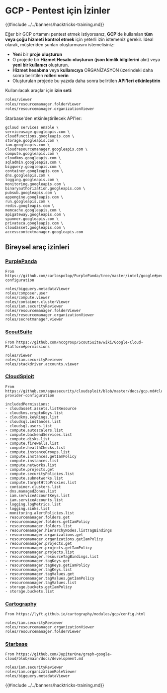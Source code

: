 # GCP - Pentest için İzinler

{{#include ../../banners/hacktricks-training.md}}

Eğer bir GCP ortamını pentest etmek istiyorsanız, **GCP**'de kullanılan **tüm veya çoğu hizmeti** **kontrol etmek** için yeterli izin istemeniz gerekir. İdeal olarak, müşteriden şunları oluşturmasını istemelisiniz:

* **Yeni** bir **proje** **oluşturun**
* O projede bir **Hizmet Hesabı** **oluşturun** (**json kimlik bilgilerini** alın) veya **yeni bir kullanıcı** oluşturun.
* **Hizmet hesabına** veya **kullanıcıya** ORGANİZASYON üzerindeki daha sonra belirtilen **rolleri** **verin**
* Oluşturulan projede bu yazıda daha sonra belirtilen **API'leri** **etkinleştirin**

Kullanılacak araçlar için **izin seti**:
```bash
roles/viewer
roles/resourcemanager.folderViewer
roles/resourcemanager.organizationViewer
```
Starbase'den etkinleştirilecek API'ler:
```
gcloud services enable \
serviceusage.googleapis.com \
cloudfunctions.googleapis.com \
storage.googleapis.com \
iam.googleapis.com \
cloudresourcemanager.googleapis.com \
compute.googleapis.com \
cloudkms.googleapis.com \
sqladmin.googleapis.com \
bigquery.googleapis.com \
container.googleapis.com \
dns.googleapis.com \
logging.googleapis.com \
monitoring.googleapis.com \
binaryauthorization.googleapis.com \
pubsub.googleapis.com \
appengine.googleapis.com \
run.googleapis.com \
redis.googleapis.com \
memcache.googleapis.com \
apigateway.googleapis.com \
spanner.googleapis.com \
privateca.googleapis.com \
cloudasset.googleapis.com \
accesscontextmanager.googleapis.com
```
## Bireysel araç izinleri

### [PurplePanda](https://github.com/carlospolop/PurplePanda/tree/master/intel/google)
```
From https://github.com/carlospolop/PurplePanda/tree/master/intel/google#permissions-configuration

roles/bigquery.metadataViewer
roles/composer.user
roles/compute.viewer
roles/container.clusterViewer
roles/iam.securityReviewer
roles/resourcemanager.folderViewer
roles/resourcemanager.organizationViewer
roles/secretmanager.viewer
```
### [ScoutSuite](https://github.com/nccgroup/ScoutSuite/wiki/Google-Cloud-Platform#permissions)
```
From https://github.com/nccgroup/ScoutSuite/wiki/Google-Cloud-Platform#permissions

roles/Viewer
roles/iam.securityReviewer
roles/stackdriver.accounts.viewer
```
### [CloudSploit](https://github.com/aquasecurity/cloudsploit/blob/master/docs/gcp.md#cloud-provider-configuration)
```
From https://github.com/aquasecurity/cloudsploit/blob/master/docs/gcp.md#cloud-provider-configuration

includedPermissions:
- cloudasset.assets.listResource
- cloudkms.cryptoKeys.list
- cloudkms.keyRings.list
- cloudsql.instances.list
- cloudsql.users.list
- compute.autoscalers.list
- compute.backendServices.list
- compute.disks.list
- compute.firewalls.list
- compute.healthChecks.list
- compute.instanceGroups.list
- compute.instances.getIamPolicy
- compute.instances.list
- compute.networks.list
- compute.projects.get
- compute.securityPolicies.list
- compute.subnetworks.list
- compute.targetHttpProxies.list
- container.clusters.list
- dns.managedZones.list
- iam.serviceAccountKeys.list
- iam.serviceAccounts.list
- logging.logMetrics.list
- logging.sinks.list
- monitoring.alertPolicies.list
- resourcemanager.folders.get
- resourcemanager.folders.getIamPolicy
- resourcemanager.folders.list
- resourcemanager.hierarchyNodes.listTagBindings
- resourcemanager.organizations.get
- resourcemanager.organizations.getIamPolicy
- resourcemanager.projects.get
- resourcemanager.projects.getIamPolicy
- resourcemanager.projects.list
- resourcemanager.resourceTagBindings.list
- resourcemanager.tagKeys.get
- resourcemanager.tagKeys.getIamPolicy
- resourcemanager.tagKeys.list
- resourcemanager.tagValues.get
- resourcemanager.tagValues.getIamPolicy
- resourcemanager.tagValues.list
- storage.buckets.getIamPolicy
- storage.buckets.list
```
### [Cartography](https://lyft.github.io/cartography/modules/gcp/config.html)
```
From https://lyft.github.io/cartography/modules/gcp/config.html

roles/iam.securityReviewer
roles/resourcemanager.organizationViewer
roles/resourcemanager.folderViewer
```
### [Starbase](https://github.com/JupiterOne/graph-google-cloud/blob/main/docs/development.md)
```
From https://github.com/JupiterOne/graph-google-cloud/blob/main/docs/development.md

roles/iam.securityReviewer
roles/iam.organizationRoleViewer
roles/bigquery.metadataViewer
```
{{#include ../../banners/hacktricks-training.md}}
